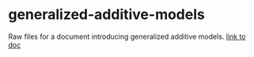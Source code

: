 # generalized-additive-models

Raw files for a document introducing generalized additive models. [link to doc](https://m-clark.github.io/generalized-additive-models/)
